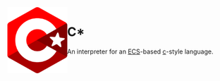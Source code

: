 <img align="left" alt="" src="logo.svg" height="150"/>

# C*

An interpreter for an [ECS](https://en.wikipedia.org/wiki/Entity_component_system)-based [c](https://en.wikipedia.org/wiki/C_(programming_language))-style language.